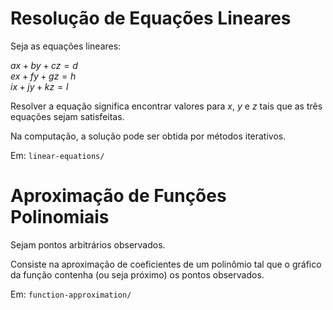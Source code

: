 # Resolução de Equações Lineares

Seja as equações lineares:

$ax + by + cz = d$ \
$ex + fy + gz = h$ \
$ix + jy + kz = l$

Resolver a equação significa encontrar valores para $x$, $y$ e $z$ tais que as três equações sejam satisfeitas.

Na computação, a solução pode ser obtida por métodos iterativos.

Em: `linear-equations/`

# Aproximação de Funções Polinomiais

Sejam pontos arbitrários observados. 

Consiste na aproximação de coeficientes de um polinômio tal que o gráfico da função contenha (ou seja próximo) os pontos observados.

Em: `function-approximation/`